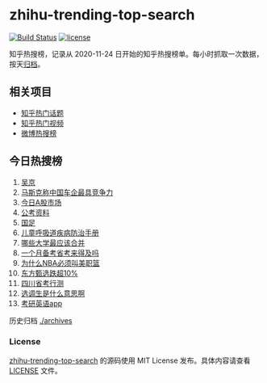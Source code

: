 # zhihu-trending-top-search

[![Build Status](https://github.com/justjavac/zhihu-trending-top-search/workflows/ci/badge.svg?branch=main)](https://github.com/justjavac/zhihu-trending-top-search/actions)
[![license](https://img.shields.io/github/license/justjavac/zhihu-trending-top-search)](https://github.com/justjavac/zhihu-trending-top-search/blob/main/LICENSE)

知乎热搜榜，记录从 2020-11-24 日开始的知乎热搜榜单。每小时抓取一次数据，按天[归档](./archives)。

## 相关项目

- [知乎热门话题](https://github.com/justjavac/zhihu-trending-hot-questions)
- [知乎热门视频](https://github.com/justjavac/zhihu-trending-hot-video)
- [微博热搜榜](https://github.com/justjavac/weibo-trending-hot-search)

## 今日热搜榜

<!-- BEGIN -->
<!-- 最后更新时间 Fri Jan 26 2024 19:05:49 GMT+0800 (China Standard Time) -->

1. [吴京](https://www.zhihu.com/search?q=%E5%90%B4%E4%BA%AC)
1. [马斯克称中国车企最具竞争力](https://www.zhihu.com/search?q=%E9%A9%AC%E6%96%AF%E5%85%8B%E7%A7%B0%E4%B8%AD%E5%9B%BD%E8%BD%A6%E4%BC%81%E6%9C%80%E5%85%B7%E7%AB%9E%E4%BA%89%E5%8A%9B)
1. [今日A股市场](https://www.zhihu.com/search?q=%E4%BB%8A%E6%97%A5A%E8%82%A1%E5%B8%82%E5%9C%BA)
1. [公考资料](https://www.zhihu.com/search?q=%E5%85%AC%E8%80%83%E8%B5%84%E6%96%99)
1. [国足](https://www.zhihu.com/search?q=%E5%9B%BD%E8%B6%B3)
1. [儿童呼吸道疾病防治手册](https://www.zhihu.com/search?q=%E5%84%BF%E7%AB%A5%E5%91%BC%E5%90%B8%E9%81%93%E7%96%BE%E7%97%85%E9%98%B2%E6%B2%BB%E6%89%8B%E5%86%8C)
1. [哪些大学最应该合并](https://www.zhihu.com/search?q=%E5%93%AA%E4%BA%9B%E5%A4%A7%E5%AD%A6%E6%9C%80%E5%BA%94%E8%AF%A5%E5%90%88%E5%B9%B6)
1. [一个月备考省考来得及吗](https://www.zhihu.com/search?q=%E4%B8%80%E4%B8%AA%E6%9C%88%E5%A4%87%E8%80%83%E7%9C%81%E8%80%83%E6%9D%A5%E5%BE%97%E5%8F%8A%E5%90%97)
1. [为什么NBA必须叫美职篮](https://www.zhihu.com/search?q=%E4%B8%BA%E4%BB%80%E4%B9%88NBA%E5%BF%85%E9%A1%BB%E5%8F%AB%E7%BE%8E%E8%81%8C%E7%AF%AE)
1. [东方甄选跌超10%](https://www.zhihu.com/search?q=%E4%B8%9C%E6%96%B9%E7%94%84%E9%80%89%E8%B7%8C%E8%B6%8510%25)
1. [四川省考行测](https://www.zhihu.com/search?q=%E5%9B%9B%E5%B7%9D%E7%9C%81%E8%80%83%E8%A1%8C%E6%B5%8B)
1. [选调生是什么意思啊](https://www.zhihu.com/search?q=%E9%80%89%E8%B0%83%E7%94%9F%E6%98%AF%E4%BB%80%E4%B9%88%E6%84%8F%E6%80%9D%E5%95%8A)
1. [考研英语app](https://www.zhihu.com/search?q=%E8%80%83%E7%A0%94%E8%8B%B1%E8%AF%ADapp)

<!-- END -->

历史归档 [./archives](./archives)

### License

[zhihu-trending-top-search](https://github.com/justjavac/zhihu-trending-top-search) 的源码使用 MIT License
发布。具体内容请查看 [LICENSE](./LICENSE) 文件。
